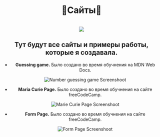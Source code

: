 <body>
  <center>
<h1 align="center"> 🤍Сайты🤍</h1>
<br>
<div align="center">
 <img src="https://github.com/kkinovarrr/HTML/assets/118617721/0fba5806-86cd-499a-a176-15c9a8f5cda8" />
</div>
<div>
  <h2 align="center">Тут будут все сайты и примеры работы, которые я создавала.</h2>
</div>
    <div>
      <ul>
        <li>
 <b>Guessing game.</b> Было создано во время обучнения на MDN Web Docs.
    <p align="center"><img src="https://github.com/kkinovarrr/HTML/assets/118617721/d3802d83-aa4e-42e6-8700-b0b8a083b34c" alt="Number guessing game Screenshoot" /></p>
</li>
  <li>
    <b>Maria Curie Page.</b> Было создано во время обучнения на сайте freeCodeCamp.
    <p align="center"><img src="https://github.com/kkinovarrr/HTML/assets/118617721/e4597e12-baac-40d0-aa20-71febf66da46" alt="Marie Curie Page Screenshoot" /></p>
  </li>
  <li>
    <b>Form Page.</b> Было создано во время обучнения на сайте freeCodeCamp.
    <p align="center"><img src="https://github.com/kkinovarrr/HTML/assets/118617721/1fd9d2ed-8b52-4cdd-bf34-feae9c88e1bb" alt="Form Page Screenshoot" /></p>
  </li>
      </ul>
</div>

